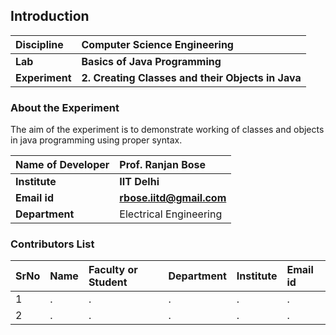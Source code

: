 ## Introduction


<b>Discipline | <b>Computer Science Engineering
:--|:--|
<b> Lab | <b> Basics of Java Programming
<b> Experiment|     <b> 2. Creating Classes and their Objects in Java 

### About the Experiment 

The aim of the experiment is to demonstrate working of classes and objects in java programming using proper syntax.

<b>Name of Developer | <b> Prof. Ranjan Bose 
:--|:--|
<b> Institute | <b>  IIT Delhi
<b> Email id|     <b>  rbose.iitd@gmail.com
<b> Department |  Electrical Engineering

### Contributors List

SrNo | Name | Faculty or Student | Department| Institute | Email id
:--|:--|:--|:--|:--|:--|
1 | . | . | . | . | .
2 | . | . | . | . | .
